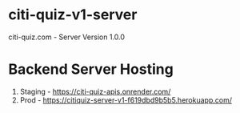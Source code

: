 # citi-quiz-v1-server
citi-quiz.com - Server Version 1.0.0

# Backend Server Hosting

1. Staging - https://citi-quiz-apis.onrender.com/
2. Prod    - https://citiquiz-server-v1-f619dbd9b5b5.herokuapp.com/
